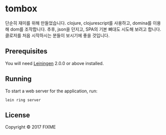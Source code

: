 # tombox

단순히 재미를 위해 만들었습니다.
clojure, clojurescript를 사용하고, domina를 이용해 dom를 조작합니다.
추후, json을 던지고, SPA의 기본 뼈대도 시도해 보려고 합니다.
클로저를 처음 시작하시는 분들이 보시기에 좋을 것입니다.

## Prerequisites

You will need [Leiningen][] 2.0.0 or above installed.

[leiningen]: https://github.com/technomancy/leiningen

## Running

To start a web server for the application, run:

    lein ring server

## License

Copyright © 2017 FIXME
